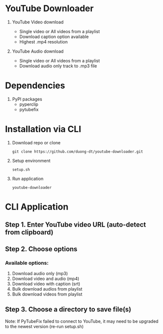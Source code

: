 # YouTube Downloader

1. YouTube Video download
   * Single video or All videos from a playlist
   * Download caption option available
   * Highest .mp4 resolution

2. YouTube Audio download
   * Single video or All videos from a playlist
   * Download audio only track to .mp3 file

# Dependencies
1. PyPI packages
   * pyperclip
   * pytubefix

# Installation via CLI
1. Download repo or clone
    ```commandline
    git clone https://github.com/duong-dt/youtube-downloader.git
    ```

2. Setup environment
   ```commandline
   setup.sh
   ```

3. Run application
   ```commandline
   youtube-downloader
   ```

# CLI Application

## Step 1. Enter YouTube video URL (auto-detect from clipboard)

## Step 2. Choose options

### Available options:

1. Download audio only (mp3)
2. Download video and audio (mp4)
3. Download video with caption (srt)
4. Bulk download audios from playlist
5. Bulk download videos from playlist

## Step 3. Choose a directory to save file(s)

Note: If PyTubeFix failed to connect to YouTube, it may need to be upgraded to the newest version (re-run setup.sh)
